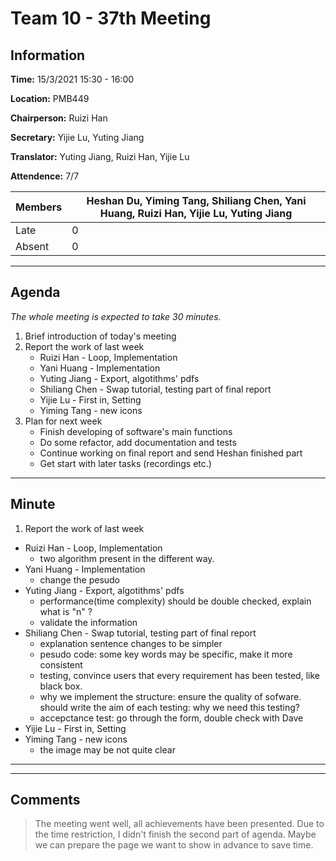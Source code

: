 # Team 10 - 37th Meeting

## Information

**Time:** 15/3/2021 15:30 - 16:00

**Location:** PMB449

**Chairperson:** Ruizi Han

**Secretary:** Yijie Lu, Yuting Jiang

**Translator:** Yuting Jiang, Ruizi Han, Yijie Lu

**Attendence:** 7/7

| **Members** | **Heshan Du, Yiming Tang, Shiliang Chen, Yani Huang, Ruizi Han, Yijie Lu, Yuting Jiang** |
| ----------- | ------------------------------------------------------------ |
| Late        | 0                                                            |
| Absent      | 0                                                            |

------

## Agenda

*The whole meeting is expected to take 30 minutes.*

1. Brief introduction of today's meeting
2. Report the work of last week
	- Ruizi Han - Loop, Implementation
	- Yani Huang - Implementation
	- Yuting Jiang - Export, algotithms' pdfs
	- Shiliang Chen - Swap tutorial, testing part of final report
	- Yijie Lu - First in, Setting
	- Yiming Tang - new icons
4. Plan for next week
   - Finish developing of software's main functions 
   - Do some refactor, add documentation and tests
   - Continue working on final report and send Heshan finished part
   - Get start with later tasks (recordings etc.)

------

## Minute

1. Report the work of last week
- Ruizi Han - Loop, Implementation
	- two algorithm present in the different way.
- Yani Huang - Implementation
	- change the pesudo
- Yuting Jiang - Export, algotithms' pdfs
	- performance(time complexity) should be double checked, explain what is "n" ? 
	- validate the information 
- Shiliang Chen - Swap tutorial, testing part of final report
	- explanation sentence changes to be simpler
	- pesudo code: some key words may be specific, make it more consistent
	- testing, convince users that every requirement has been tested, like black box.
	- why we implement the structure: ensure the quality of sofware. should write the aim of each testing: why we need this testing?
	- accepctance test: go through the form, double check with Dave
- Yijie Lu - First in, Setting
- Yiming Tang - new icons
	-  the image may be not quite clear

------



------

## Comments

> The meeting went well, all achievements have been presented. Due to the time restriction, I didn't finish the second part of agenda. Maybe we can prepare the page we want to show in advance to save time.